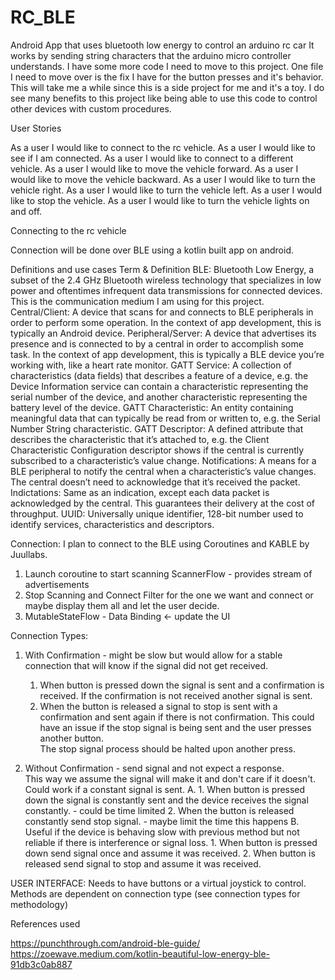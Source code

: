 # RC_BLE
Android App that uses bluetooth low energy to control an arduino rc car
It works by sending string characters that the arduino micro controller understands.
I have some more code I need to move to this project.
One file I need to move over is the fix I have for the button presses and it's behavior.
This will take me a while since this is a side project for me and it's a toy.
I do see many benefits to this project like being able to use this code to control other devices with custom procedures.


User Stories

As a user I would like to connect to the rc vehicle.
As a user I would like to see if I am connected.
As a user I would like to connect to a different vehicle.
As a user I would like to move the vehicle forward.
As a user I would like to move the vehicle backward.
As a user I would like to turn the vehicle right.
As a user I would like to turn the vehicle left.
As a user I would like to stop the vehicle.
As a user I would like to turn the vehicle lights on and off.


Connecting to the rc vehicle

Connection will be done over BLE using a kotlin built app on android.



Definitions and use cases
Term & Definition
BLE:
    Bluetooth Low Energy, a subset of the 2.4 GHz Bluetooth wireless technology that specializes in low power and oftentimes infrequent data transmissions for connected devices.
    This is the communication medium I am using for this project.
Central/Client:
    A device that scans for and connects to BLE peripherals in order to perform some operation. In the context of app development, this is typically an Android device.
Peripheral/Server:
    A device that advertises its presence and is connected to by a central in order to accomplish some task. In the context of app development, this is typically a BLE device you’re working with, like a heart rate monitor.
GATT Service:
    A collection of characteristics (data fields) that describes a feature of a device, e.g. the Device Information service can contain a characteristic representing the serial number of the device, and another characteristic representing the battery level of the device.
GATT Characteristic:
    An entity containing meaningful data that can typically be read from or written to, e.g. the Serial Number String characteristic.
GATT Descriptor:
    A defined attribute that describes the characteristic that it’s attached to, e.g. the Client Characteristic Configuration descriptor shows if the central is currently subscribed to a characteristic’s value change.
Notifications:
    A means for a BLE peripheral to notify the central when a characteristic’s value changes. The central doesn’t need to acknowledge that it’s received the packet.
Indictations:
    Same as an indication, except each data packet is acknowledged by the central. This guarantees their delivery at the cost of throughput.
UUID:
    Universally unique identifier, 128-bit number used to identify services, characteristics and descriptors.


Connection: I plan to connect to the BLE using Coroutines and KABLE by Juullabs.
1. Launch coroutine to start scanning
   ScannerFlow - provides stream of advertisements
2. Stop Scanning and Connect 
   Filter for the one we want and connect
   or maybe display them all and let the user decide.
3. MutableStateFlow - Data Binding <- update the UI

Connection Types:

1. With Confirmation - might be slow but would allow for a stable connection that will know if the signal did not get received.
   1. When button is pressed down the signal is sent and a confirmation is received. If the confirmation is not received another signal is sent. 
   2. When the button is released a signal to stop is sent with a confirmation and sent again if there is not confirmation.
      This could have an issue if the stop signal is being sent and the user presses another button.  
      The stop signal process should be halted upon another press.

2. Without Confirmation - send signal and not expect a response.  
   This way we assume the signal will make it and don't care if it doesn't.  Could work if a constant signal is sent.
    A.
       1. When button is pressed down the signal is constantly sent and the device receives the signal constantly. - could be time limited
       2. When the button is released constantly send stop signal. - maybe limit the time this happens
    B.  Useful if the device is behaving slow with previous method but not reliable if there is interference or signal loss.
       1. When button is pressed down send signal once and assume it was received.
       2. When button is released send signal to stop and assume it was received.

USER INTERFACE:
    Needs to have buttons or a virtual joystick to control.  
    Methods are dependent on connection type (see connection types for methodology)

References used

https://punchthrough.com/android-ble-guide/
https://zoewave.medium.com/kotlin-beautiful-low-energy-ble-91db3c0ab887